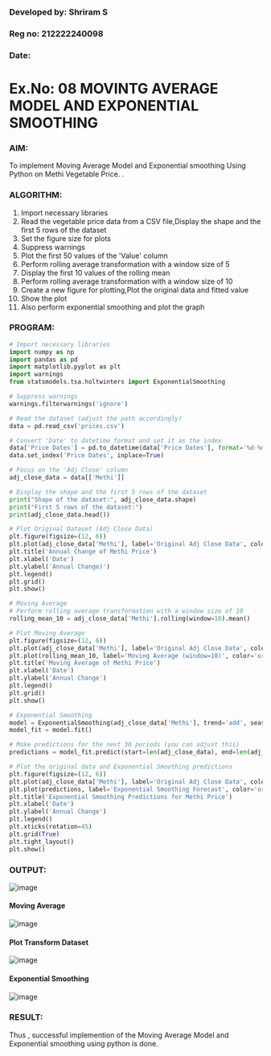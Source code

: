 ### Developed by: Shriram S
### Reg no: 212222240098
### Date:
# Ex.No: 08     MOVINTG AVERAGE MODEL AND EXPONENTIAL SMOOTHING
 


### AIM:
To implement Moving Average Model and Exponential smoothing Using Python on Methi Vegetable Price.
.
### ALGORITHM:
1. Import necessary libraries
2. Read the vegetable price data from a CSV file,Display the shape and the first 5 rows of
the dataset
3. Set the figure size for plots
4. Suppress warnings
5. Plot the first 50 values of the 'Value' column
6. Perform rolling average transformation with a window size of 5
7. Display the first 10 values of the rolling mean
8. Perform rolling average transformation with a window size of 10
9. Create a new figure for plotting,Plot the original data and fitted value
10. Show the plot
11. Also perform exponential smoothing and plot the graph
### PROGRAM:
```python
# Import necessary libraries
import numpy as np
import pandas as pd
import matplotlib.pyplot as plt
import warnings
from statsmodels.tsa.holtwinters import ExponentialSmoothing

# Suppress warnings
warnings.filterwarnings('ignore')

# Read the dataset (adjust the path accordingly)
data = pd.read_csv('prices.csv')

# Convert 'Date' to datetime format and set it as the index
data['Price Dates'] = pd.to_datetime(data['Price Dates'], format='%d-%m-%Y')
data.set_index('Price Dates', inplace=True)

# Focus on the 'Adj Close' column
adj_close_data = data[['Methi']]

# Display the shape and the first 5 rows of the dataset
print("Shape of the dataset:", adj_close_data.shape)
print("First 5 rows of the dataset:")
print(adj_close_data.head())

# Plot Original Dataset (Adj Close Data)
plt.figure(figsize=(12, 6))
plt.plot(adj_close_data['Methi'], label='Original Adj Close Data', color='blue')
plt.title('Annual Change of Methi Price')
plt.xlabel('Date')
plt.ylabel('Annual Change)')
plt.legend()
plt.grid()
plt.show()

# Moving Average
# Perform rolling average transformation with a window size of 10
rolling_mean_10 = adj_close_data['Methi'].rolling(window=10).mean()

# Plot Moving Average
plt.figure(figsize=(12, 6))
plt.plot(adj_close_data['Methi'], label='Original Adj Close Data', color='blue')
plt.plot(rolling_mean_10, label='Moving Average (window=10)', color='orange')
plt.title('Moving Average of Methi Price')
plt.xlabel('Date')
plt.ylabel('Annual Change')
plt.legend()
plt.grid()
plt.show()

# Exponential Smoothing
model = ExponentialSmoothing(adj_close_data['Methi'], trend='add', seasonal=None)
model_fit = model.fit()

# Make predictions for the next 30 periods (you can adjust this)
predictions = model_fit.predict(start=len(adj_close_data), end=len(adj_close_data) + 30)

# Plot the original data and Exponential Smoothing predictions
plt.figure(figsize=(12, 6))
plt.plot(adj_close_data['Methi'], label='Original Adj Close Data', color='blue')
plt.plot(predictions, label='Exponential Smoothing Forecast', color='orange')
plt.title('Exponential Smoothing Predictions for Methi Price')
plt.xlabel('Date')
plt.ylabel('Annual Change')
plt.legend()
plt.xticks(rotation=45)
plt.grid(True)
plt.tight_layout()
plt.show()
```

### OUTPUT:

![image](https://github.com/user-attachments/assets/23e1e93d-09a5-4178-950b-edc837b5f2c9)


#### Moving Average

![image](https://github.com/user-attachments/assets/d473d561-b41a-4b42-856b-37f0952aecc0)

#### Plot Transform Dataset

![image](https://github.com/user-attachments/assets/5789bd4e-8b1e-4d42-95a8-50a96a82cc1c)


#### Exponential Smoothing

![image](https://github.com/user-attachments/assets/e8ad3cb9-9602-4943-9227-b86b1771cac1)


### RESULT:
Thus , successful implemention of the Moving Average Model and Exponential smoothing using python is done.

